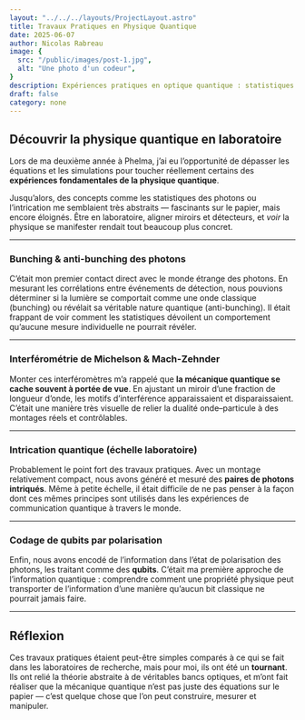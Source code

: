 ```yaml
---
layout: "../../../layouts/ProjectLayout.astro"
title: Travaux Pratiques en Physique Quantique
date: 2025-06-07
author: Nicolas Rabreau
image: {
  src: "/public/images/post-1.jpg",
  alt: "Une photo d'un codeur",
}
description: Expériences pratiques en optique quantique : statistiques des photons, interférométrie, intrication et codage de qubits.
draft: false
category: none
---
```


## Découvrir la physique quantique en laboratoire

Lors de ma deuxième année à Phelma, j’ai eu l’opportunité de dépasser les équations et les simulations pour toucher réellement certains des **expériences fondamentales de la physique quantique**.  

Jusqu’alors, des concepts comme les statistiques des photons ou l’intrication me semblaient très abstraits — fascinants sur le papier, mais encore éloignés. Être en laboratoire, aligner miroirs et détecteurs, et *voir* la physique se manifester rendait tout beaucoup plus concret.  

---

### Bunching & anti-bunching des photons

C’était mon premier contact direct avec le monde étrange des photons. En mesurant les corrélations entre événements de détection, nous pouvions déterminer si la lumière se comportait comme une onde classique (bunching) ou révélait sa véritable nature quantique (anti-bunching). Il était frappant de voir comment les statistiques dévoilent un comportement qu’aucune mesure individuelle ne pourrait révéler.  

---

### Interférométrie de Michelson & Mach-Zehnder

Monter ces interféromètres m’a rappelé que **la mécanique quantique se cache souvent à portée de vue**. En ajustant un miroir d’une fraction de longueur d’onde, les motifs d’interférence apparaissaient et disparaissaient. C’était une manière très visuelle de relier la dualité onde–particule à des montages réels et contrôlables.  

---

### Intrication quantique (échelle laboratoire)

Probablement le point fort des travaux pratiques. Avec un montage relativement compact, nous avons généré et mesuré des **paires de photons intriqués**. Même à petite échelle, il était difficile de ne pas penser à la façon dont ces mêmes principes sont utilisés dans les expériences de communication quantique à travers le monde.  

---

### Codage de qubits par polarisation

Enfin, nous avons encodé de l’information dans l’état de polarisation des photons, les traitant comme des **qubits**. C’était ma première approche de l’information quantique : comprendre comment une propriété physique peut transporter de l’information d’une manière qu’aucun bit classique ne pourrait jamais faire.  

---

## Réflexion

Ces travaux pratiques étaient peut-être simples comparés à ce qui se fait dans les laboratoires de recherche, mais pour moi, ils ont été un **tournant**. Ils ont relié la théorie abstraite à de véritables bancs optiques, et m’ont fait réaliser que la mécanique quantique n’est pas juste des équations sur le papier — c’est quelque chose que l’on peut construire, mesurer et manipuler.
